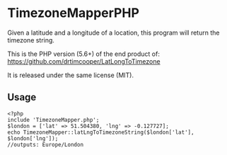 # TimezoneMapperPHP

Given a latitude and a longitude of a location, this program will return the timezone string.

This is the PHP version (5.6+) of the end product of: https://github.com/drtimcooper/LatLongToTimezone

It is released under the same license (MIT).

## Usage

```
<?php
include 'TimezoneMapper.php';
$london = ['lat' => 51.504380, 'lng' => -0.127727];
echo TimezoneMapper::latLngToTimezoneString($london['lat'], $london['lng']);
//outputs: Europe/London
```
